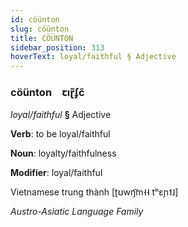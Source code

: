 ```yaml
---
id: cöünton
slug: cöünton
title: CÖÜNTON
sidebar_position: 313
hoverText: loyal/faithful § Adjective
---
```


### cöünton&emsp;<span kind="abugida">ꞇıɽ̃ʄc̃</span>

*loyal/faithful* **§** Adjective

**Verb**: to be loyal/faithful

**Noun**: loyalty/faithfulness

**Modifier**: loyal/faithful

Vietnamese trung thành [ʈʊwŋ͡m˧˧ tʰɛɲ˦˩]

*Austro-Asiatic Language Family*